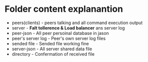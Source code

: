 # Folder content explanantion

* peers(clients) - peers talking and all command execution output
* server - **Falt tollerence & Load balancer** ans server log
* peer-json - All peer persoinal database in jason
* peer's server log - Peer's own server log files
* sended file - Sended file working fine
* server-json - All server shared data file
* directory - Confermation of received file

